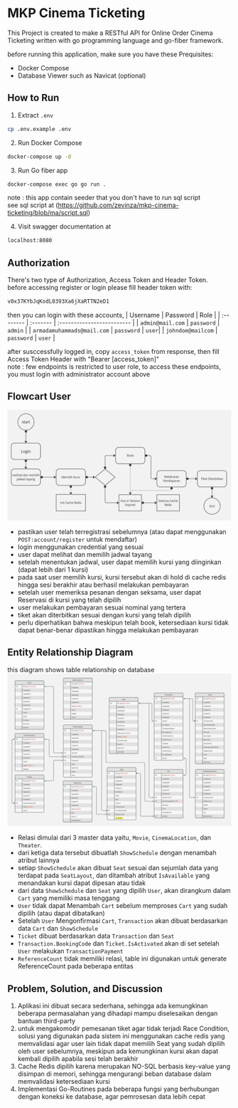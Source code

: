
# MKP Cinema Ticketing 

This Project is created to make a RESTful API for Online Order Cinema Ticketing 
written with go programming language and go-fiber framework.

before running this application, make sure you have these Prequisites: 
- Docker Compose
- Database Viewer such as Navicat (optional)

## How to Run
1. Extract `.env`
```sh
cp .env.example .env
```
2. Run Docker Compose
```sh
docker-compose up -d
```
3. Run Go fiber app
```sh
docker-compose exec go go run .
```
note : this app contain seeder that you don't have to run sql script    
see sql script at 
(https://github.com/zevinza/mkp-cinema-ticketing/blob/ma/script.sql)

4. Visit swagger documentation at 
```sh
localhost:8080
```
## Authorization
There's two type of Authorization, Access Token and Header Token.   
before accessing register or login please fill header token with:
```sh
v0x37KYbJqKodL0393Xa6jXaRTTN2eD1
```
then you can login with these accounts,
| Username | Password     | Role                |
| :-------- | :------- | :------------------------- |
| `admin@mail.com` | `password` | `admin` |
| `armadamuhammads@mail.com` | `password` | `user`|
| `johndoe@mailcom` | `password` | `user` |

after susccessfully logged in, copy `access_token` from response,  then fill Access Token Header with "Bearer [access_token]"  
note : few endpoints is restricted to user role, to access these endpoints, you must login with administrator account above

## Flowcart User 
![flowcart](https://github.com/zevinza/mkp-cinema-ticketing/blob/ma/flowcart.jpg?raw=true)

- pastikan user telah terregistrasi sebelumnya (atau dapat menggunakan `POST:account/register` untuk mendaftar)
- login menggunakan credential yang sesuai
- user dapat melihat dan memilih jadwal tayang
- setelah menentukan jadwal, user dapat memilih kursi yang diinginkan (dapat lebih dari 1 kursi)
- pada saat user memilih kursi, kursi tersebut akan di hold di cache redis hingga sesi berakhir atau berhasil melakukan pembayaran
- setelah user memeriksa pesanan dengan seksama, user dapat Reservasi di kursi yang telah dipilih
- user melakukan pembayaran sesuai nominal yang tertera
- tiket akan diterbitkan sesuai dengan kursi yang telah dipilih
- perlu diperhatikan bahwa meskipun telah book, ketersediaan kursi tidak dapat benar-benar dipastikan hingga melakukan pembayaran

## Entity Relationship Diagram
this diagram shows table relationship on database   
![ERD](https://github.com/zevinza/mkp-cinema-ticketing/blob/ma/erd.jpg?raw=true)

- Relasi dimulai dari 3 master data yaitu, `Movie`, `CinemaLocation`, dan `Theater`.
- dari ketiga data tersebut dibuatlah `ShowSchedule` dengan menambah atribut lainnya
- setiap `ShowSchedule` akan dibuat `Seat` sesuai dan sejumlah data yang terdapat pada `SeatLayout`, dan ditambah atribut `IsAvailable` yang menandakan kursi dapat dipesan atau tidak
- dari data `ShowSchedule` dan `Seat` yang dipilih `User`, akan dirangkum dalam `Cart` yang memiliki masa tenggang
- `User` tidak dapat Menambah `Cart` sebelum memproses `Cart` yang sudah dipilih (atau dapat dibatalkan)
- Setelah `User` Mengonfirmasi `Cart`, `Transaction` akan dibuat berdasarkan data `Cart` dan `ShowSchedule`
- `Ticket` dibuat berdasarkan data `Transaction` dan `Seat`
- `Transaction.BookingCode` dan `Ticket.IsActivated` akan di set setelah `User` melakukan `TransactionPayment`
- `ReferenceCount` tidak memiliki relasi, table ini digunakan untuk generate ReferenceCount pada beberapa entitas

## Problem, Solution, and Discussion
1. Aplikasi ini dibuat secara sederhana, sehingga ada kemungkinan beberapa permasalahan yang dihadapi mampu diselesaikan dengan bantuan third-party
2. untuk mengakomodir pemesanan tiket agar tidak terjadi Race Condition, solusi yang digunakan pada sistem ini menggunakan cache redis yang memvalidasi agar user lain tidak dapat memilih Seat yang sudah dipilih oleh user sebelumnya, meskipun ada kemungkinan kursi akan dapat kembali dipilih apabila sesi telah berakhir
3. Cache Redis dipilih karena merupakan NO-SQL berbasis key-value yang disimpan di memori, sehingga mengurangi beban database dalam memvalidasi ketersediaan kursi
4. Implementasi Go-Routines pada beberapa fungsi yang berhubungan dengan koneksi ke database, agar pemrosesan data lebih cepat